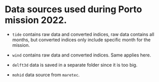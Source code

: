 # Data sources used during Porto mission 2022.

- `tide` contains raw data and converted indices, raw data contains all months, but converted indices only include specific month for the mission.
- `wind` contains raw data and converted indices. Same applies here.

- `delft3d` data is saved in a separate folder since it is too big.

- `mohid` data source from `maretec`.
